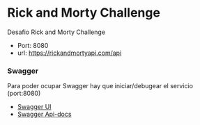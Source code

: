 # Rick and Morty Challenge
Desafio Rick and Morty Challenge
* Port: 8080
* url: https://rickandmortyapi.com/api


### Swagger
Para poder ocupar Swagger hay que iniciar/debugear el servicio (port:8080)
* [Swagger UI](http://localhost:8080/swagger-ui/index.html#/rick-and-morty-controller)
* [Swagger Api-docs](http://localhost:8080/v2/api-docs) 
